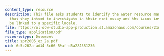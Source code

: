 ```yaml
---
content_type: resource
description: This file asks students to identify the water resource management issue
  that they intend to investigate in their next essay and the issue investigated should
  be linked to a specific locale.
file: https://ol-ocw-studio-app-production.s3.amazonaws.com/courses/21w-730-3-writing-and-the-environment-spring-2005/6d5c262aad345c6659afd5a281681236_spr2005_ex_2a.pdf
file_type: application/pdf
resourcetype: Document
title: spr2005_ex_2a.pdf
uid: 6d5c262a-ad34-5c66-59af-d5a281681236
---
```

